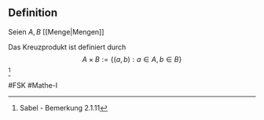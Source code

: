 ## Definition
Seien $A, B$ [[Menge|Mengen]]

Das Kreuzprodukt ist definiert durch
$$A \times B := \{(a, b):a\in A, b\in B\}$$[^1]

#FSK
#Mathe-I 
[^1]: Sabel - Bemerkung 2.1.11